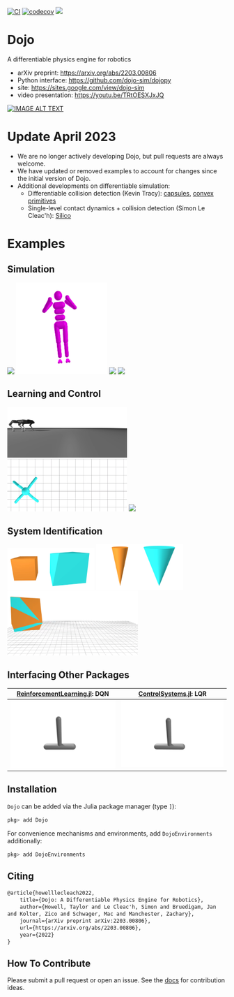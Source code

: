 [![CI](https://github.com/dojo-sim/Dojo.jl/actions/workflows/CI.yml/badge.svg)](https://github.com/dojo-sim/Dojo.jl/actions/workflows/CI.yml)
[![codecov](https://codecov.io/gh/dojo-sim/Dojo.jl/branch/main/graph/badge.svg?token=NMS3JQZ2OE)](https://codecov.io/gh/dojo-sim/Dojo.jl)
[![](https://img.shields.io/badge/docs-dev-blue.svg)](https://dojo-sim.github.io/Dojo.jl/dev)

# Dojo
A differentiable physics engine for robotics
- arXiv preprint: https://arxiv.org/abs/2203.00806
- Python interface: https://github.com/dojo-sim/dojopy
- site: https://sites.google.com/view/dojo-sim
- video presentation: https://youtu.be/TRtOESXJxJQ

[![IMAGE ALT TEXT](https://i.ytimg.com/vi/TRtOESXJxJQ/hq720.jpg?sqp=-oaymwEcCOgCEMoBSFXyq4qpAw4IARUAAIhCGAFwAcABBg==&rs=AOn4CLD1RdCHZ0Z1zSkv1N-PD0Ds79lDiA)](https://youtu.be/TRtOESXJxJQ "Dojo: A Differentiable Simulator for Robotics")

# Update April 2023
- We are no longer actively developing Dojo, but pull requests are always welcome.
- We have updated or removed examples to account for changes since the initial version of Dojo.
- Additional developments on differentiable simulation:
  - Differentiable collision detection (Kevin Tracy): [capsules](https://arxiv.org/abs/2207.00202), [convex primitives](https://arxiv.org/abs/2207.00669) 
  - Single-level contact dynamics + collision detection (Simon Le Cleac'h): [Silico](https://arxiv.org/pdf/2212.06764.pdf)

# Examples

## Simulation
<p float="left">
	<img src="docs/src/assets/animations/atlas_drop.gif" width="120"/>
	<img src="docs/src/assets//animations/astronaut.gif" width="210"/>
	<img src="docs/src/assets/animations/dzhanibekov.gif" width="180"/>
	<img src="docs/src/assets/animations/tippetop.gif" width="180"/>
</p>

## Learning and Control
<p float="left">
	<img src="docs/src/assets/animations/quadruped.gif" width="275"/>
	<img src="docs/src/assets/animations/ant_ars.gif" width="275"/>
	<img src="docs/src/assets/animations/quadrotor.gif" width="175"/>
</p>

## System Identification
<p float="left">
	<img src="docs/src/assets/animations/box_learning.gif" width="200"/>
	<img src="docs/src/assets/animations/cone_learning.gif" width="200"/>
	<img src="docs/src/assets/animations/box_toss.gif" width="300"/>
</p>


## Interfacing Other Packages
| [ReinforcementLearning.jl](https://github.com/JuliaReinforcementLearning/ReinforcementLearning.jl): DQN | [ControlSystems.jl](https://github.com/JuliaControl/ControlSystems.jl): LQR |
| - | -|
| <img src="docs/src/assets/animations/cartpole_rl.gif" width="250"/> | <img src="docs/src/assets/animations/cartpole_lqr.gif" width="250"/> |




## Installation

`Dojo` can be added via the Julia package manager (type `]`):
```julia
pkg> add Dojo
```
For convenience mechanisms and environments, add `DojoEnvironments` additionally:
```julia
pkg> add DojoEnvironments
```

## Citing
```
@article{howelllecleach2022,
	title={Dojo: A Differentiable Physics Engine for Robotics},
	author={Howell, Taylor and Le Cleac'h, Simon and Bruedigam, Jan and Kolter, Zico and Schwager, Mac and Manchester, Zachary},
	journal={arXiv preprint arXiv:2203.00806},
	url={https://arxiv.org/abs/2203.00806},
	year={2022}
}
```

## How To Contribute
Please submit a pull request or open an issue.
See the [docs](https://dojo-sim.github.io/Dojo.jl/dev/contributing.html) for contribution ideas.
